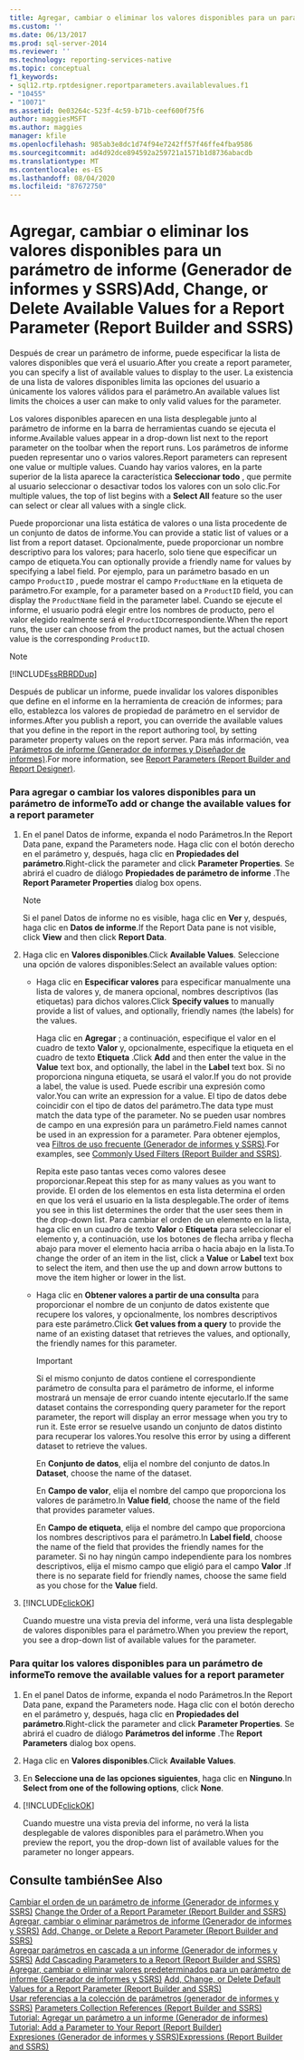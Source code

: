 ```yaml
---
title: Agregar, cambiar o eliminar los valores disponibles para un parámetro de informe (Generador de informes y SSRS) | Microsoft Docs
ms.custom: ''
ms.date: 06/13/2017
ms.prod: sql-server-2014
ms.reviewer: ''
ms.technology: reporting-services-native
ms.topic: conceptual
f1_keywords:
- sql12.rtp.rptdesigner.reportparameters.availablevalues.f1
- "10455"
- "10071"
ms.assetid: 0e03264c-523f-4c59-b71b-ceef600f75f6
author: maggiesMSFT
ms.author: maggies
manager: kfile
ms.openlocfilehash: 985ab3e8dc1d74f94e7242ff57f46ffe4fba9586
ms.sourcegitcommit: ad4d92dce894592a259721a1571b1d8736abacdb
ms.translationtype: MT
ms.contentlocale: es-ES
ms.lasthandoff: 08/04/2020
ms.locfileid: "87672750"
---
```

# <a name="add-change-or-delete-available-values-for-a-report-parameter-report-builder-and-ssrs"></a><span data-ttu-id="b13f8-102">Agregar, cambiar o eliminar los valores disponibles para un parámetro de informe (Generador de informes y SSRS)</span><span class="sxs-lookup"><span data-stu-id="b13f8-102">Add, Change, or Delete Available Values for a Report Parameter (Report Builder and SSRS)</span></span>
  <span data-ttu-id="b13f8-103">Después de crear un parámetro de informe, puede especificar la lista de valores disponibles que verá el usuario.</span><span class="sxs-lookup"><span data-stu-id="b13f8-103">After you create a report parameter, you can specify a list of available values to display to the user.</span></span> <span data-ttu-id="b13f8-104">La existencia de una lista de valores disponibles limita las opciones del usuario a únicamente los valores válidos para el parámetro.</span><span class="sxs-lookup"><span data-stu-id="b13f8-104">An available values list limits the choices a user can make to only valid values for the parameter.</span></span>  
  
 <span data-ttu-id="b13f8-105">Los valores disponibles aparecen en una lista desplegable junto al parámetro de informe en la barra de herramientas cuando se ejecuta el informe.</span><span class="sxs-lookup"><span data-stu-id="b13f8-105">Available values appear in a drop-down list next to the report parameter on the toolbar when the report runs.</span></span> <span data-ttu-id="b13f8-106">Los parámetros de informe pueden representar uno o varios valores.</span><span class="sxs-lookup"><span data-stu-id="b13f8-106">Report parameters can represent one value or multiple values.</span></span> <span data-ttu-id="b13f8-107">Cuando hay varios valores, en la parte superior de la lista aparece la característica **Seleccionar todo** , que permite al usuario seleccionar o desactivar todos los valores con un solo clic.</span><span class="sxs-lookup"><span data-stu-id="b13f8-107">For multiple values, the top of list begins with a **Select All** feature so the user can select or clear all values with a single click.</span></span>  
  
 <span data-ttu-id="b13f8-108">Puede proporcionar una lista estática de valores o una lista procedente de un conjunto de datos de informe.</span><span class="sxs-lookup"><span data-stu-id="b13f8-108">You can provide a static list of values or a list from a report dataset.</span></span> <span data-ttu-id="b13f8-109">Opcionalmente, puede proporcionar un nombre descriptivo para los valores; para hacerlo, solo tiene que especificar un campo de etiqueta.</span><span class="sxs-lookup"><span data-stu-id="b13f8-109">You can optionally provide a friendly name for values by specifying a label field.</span></span> <span data-ttu-id="b13f8-110">Por ejemplo, para un parámetro basado en un campo `ProductID` , puede mostrar el campo `ProductName` en la etiqueta de parámetro.</span><span class="sxs-lookup"><span data-stu-id="b13f8-110">For example, for a parameter based on a `ProductID` field, you can display the `ProductName` field in the parameter label.</span></span> <span data-ttu-id="b13f8-111">Cuando se ejecute el informe, el usuario podrá elegir entre los nombres de producto, pero el valor elegido realmente será el `ProductID`correspondiente.</span><span class="sxs-lookup"><span data-stu-id="b13f8-111">When the report runs, the user can choose from the product names, but the actual chosen value is the corresponding `ProductID`.</span></span>  
  
> [!NOTE]  
>  [!INCLUDE[ssRBRDDup](../../includes/ssrbrddup-md.md)]  
  
 <span data-ttu-id="b13f8-112">Después de publicar un informe, puede invalidar los valores disponibles que define en el informe en la herramienta de creación de informes; para ello, establezca los valores de propiedad de parámetro en el servidor de informes.</span><span class="sxs-lookup"><span data-stu-id="b13f8-112">After you publish a report, you can override the available values that you define in the report in the report authoring tool, by setting parameter property values on the report server.</span></span> <span data-ttu-id="b13f8-113">Para más información, vea [Parámetros de informe &#40;Generador de informes y Diseñador de informes&#41;](report-parameters-report-builder-and-report-designer.md).</span><span class="sxs-lookup"><span data-stu-id="b13f8-113">For more information, see [Report Parameters &#40;Report Builder and Report Designer&#41;](report-parameters-report-builder-and-report-designer.md).</span></span>  
  
### <a name="to-add-or-change-the-available-values-for-a-report-parameter"></a><span data-ttu-id="b13f8-114">Para agregar o cambiar los valores disponibles para un parámetro de informe</span><span class="sxs-lookup"><span data-stu-id="b13f8-114">To add or change the available values for a report parameter</span></span>  
  
1.  <span data-ttu-id="b13f8-115">En el panel Datos de informe, expanda el nodo Parámetros.</span><span class="sxs-lookup"><span data-stu-id="b13f8-115">In the Report Data pane, expand the Parameters node.</span></span> <span data-ttu-id="b13f8-116">Haga clic con el botón derecho en el parámetro y, después, haga clic en **Propiedades del parámetro**.</span><span class="sxs-lookup"><span data-stu-id="b13f8-116">Right-click the parameter and click **Parameter Properties**.</span></span> <span data-ttu-id="b13f8-117">Se abrirá el cuadro de diálogo **Propiedades de parámetro de informe** .</span><span class="sxs-lookup"><span data-stu-id="b13f8-117">The **Report Parameter Properties** dialog box opens.</span></span>  
  
    > [!NOTE]  
    >  <span data-ttu-id="b13f8-118">Si el panel Datos de informe no es visible, haga clic en **Ver** y, después, haga clic en **Datos de informe**.</span><span class="sxs-lookup"><span data-stu-id="b13f8-118">If the Report Data pane is not visible, click **View** and then click **Report Data**.</span></span>  
  
2.  <span data-ttu-id="b13f8-119">Haga clic en **Valores disponibles**.</span><span class="sxs-lookup"><span data-stu-id="b13f8-119">Click **Available Values**.</span></span> <span data-ttu-id="b13f8-120">Seleccione una opción de valores disponibles:</span><span class="sxs-lookup"><span data-stu-id="b13f8-120">Select an available values option:</span></span>  
  
    -   <span data-ttu-id="b13f8-121">Haga clic en **Especificar valores** para especificar manualmente una lista de valores y, de manera opcional, nombres descriptivos (las etiquetas) para dichos valores.</span><span class="sxs-lookup"><span data-stu-id="b13f8-121">Click **Specify values** to manually provide a list of values, and optionally, friendly names (the labels) for the values.</span></span>  
  
         <span data-ttu-id="b13f8-122">Haga clic en **Agregar** ; a continuación, especifique el valor en el cuadro de texto **Valor** y, opcionalmente, especifique la etiqueta en el cuadro de texto **Etiqueta** .</span><span class="sxs-lookup"><span data-stu-id="b13f8-122">Click **Add** and then enter the value in the **Value** text box, and optionally, the label in the **Label** text box.</span></span> <span data-ttu-id="b13f8-123">Si no proporciona ninguna etiqueta, se usará el valor.</span><span class="sxs-lookup"><span data-stu-id="b13f8-123">If you do not provide a label, the value is used.</span></span> <span data-ttu-id="b13f8-124">Puede escribir una expresión como valor.</span><span class="sxs-lookup"><span data-stu-id="b13f8-124">You can write an expression for a value.</span></span> <span data-ttu-id="b13f8-125">El tipo de datos debe coincidir con el tipo de datos del parámetro.</span><span class="sxs-lookup"><span data-stu-id="b13f8-125">The data type must match the data type of the parameter.</span></span> <span data-ttu-id="b13f8-126">No se pueden usar nombres de campo en una expresión para un parámetro.</span><span class="sxs-lookup"><span data-stu-id="b13f8-126">Field names cannot be used in an expression for a parameter.</span></span> <span data-ttu-id="b13f8-127">Para obtener ejemplos, vea [Filtros de uso frecuente &#40;Generador de informes y SSRS&#41;](commonly-used-filters-report-builder-and-ssrs.md).</span><span class="sxs-lookup"><span data-stu-id="b13f8-127">For examples, see [Commonly Used Filters &#40;Report Builder and SSRS&#41;](commonly-used-filters-report-builder-and-ssrs.md).</span></span>  
  
         <span data-ttu-id="b13f8-128">Repita este paso tantas veces como valores desee proporcionar.</span><span class="sxs-lookup"><span data-stu-id="b13f8-128">Repeat this step for as many values as you want to provide.</span></span> <span data-ttu-id="b13f8-129">El orden de los elementos en esta lista determina el orden en que los verá el usuario en la lista desplegable.</span><span class="sxs-lookup"><span data-stu-id="b13f8-129">The order of items you see in this list determines the order that the user sees them in the drop-down list.</span></span> <span data-ttu-id="b13f8-130">Para cambiar el orden de un elemento en la lista, haga clic en un cuadro de texto **Valor** o **Etiqueta** para seleccionar el elemento y, a continuación, use los botones de flecha arriba y flecha abajo para mover el elemento hacia arriba o hacia abajo en la lista.</span><span class="sxs-lookup"><span data-stu-id="b13f8-130">To change the order of an item in the list, click a **Value** or **Label** text box to select the item, and then use the up and down arrow buttons to move the item higher or lower in the list.</span></span>  
  
    -   <span data-ttu-id="b13f8-131">Haga clic en **Obtener valores a partir de una consulta** para proporcionar el nombre de un conjunto de datos existente que recupere los valores, y opcionalmente, los nombres descriptivos para este parámetro.</span><span class="sxs-lookup"><span data-stu-id="b13f8-131">Click **Get values from a query** to provide the name of an existing dataset that retrieves the values, and optionally, the friendly names for this parameter.</span></span>  
  
        > [!IMPORTANT]  
        >  <span data-ttu-id="b13f8-132">Si el mismo conjunto de datos contiene el correspondiente parámetro de consulta para el parámetro de informe, el informe mostrará un mensaje de error cuando intente ejecutarlo.</span><span class="sxs-lookup"><span data-stu-id="b13f8-132">If the same dataset contains the corresponding query parameter for the report parameter, the report will display an error message when you try to run it.</span></span> <span data-ttu-id="b13f8-133">Este error se resuelve usando un conjunto de datos distinto para recuperar los valores.</span><span class="sxs-lookup"><span data-stu-id="b13f8-133">You resolve this error by using a different dataset to retrieve the values.</span></span>  
  
         <span data-ttu-id="b13f8-134">En **Conjunto de datos**, elija el nombre del conjunto de datos.</span><span class="sxs-lookup"><span data-stu-id="b13f8-134">In **Dataset**, choose the name of the dataset.</span></span>  
  
         <span data-ttu-id="b13f8-135">En **Campo de valor**, elija el nombre del campo que proporciona los valores de parámetro.</span><span class="sxs-lookup"><span data-stu-id="b13f8-135">In **Value field**, choose the name of the field that provides parameter values.</span></span>  
  
         <span data-ttu-id="b13f8-136">En **Campo de etiqueta**, elija el nombre del campo que proporciona los nombres descriptivos para el parámetro.</span><span class="sxs-lookup"><span data-stu-id="b13f8-136">In **Label field**, choose the name of the field that provides the friendly names for the parameter.</span></span> <span data-ttu-id="b13f8-137">Si no hay ningún campo independiente para los nombres descriptivos, elija el mismo campo que eligió para el campo **Valor** .</span><span class="sxs-lookup"><span data-stu-id="b13f8-137">If there is no separate field for friendly names, choose the same field as you chose for the **Value** field.</span></span>  
  
3.  [!INCLUDE[clickOK](../../includes/clickok-md.md)]  
  
     <span data-ttu-id="b13f8-138">Cuando muestre una vista previa del informe, verá una lista desplegable de valores disponibles para el parámetro.</span><span class="sxs-lookup"><span data-stu-id="b13f8-138">When you preview the report, you see a drop-down list of available values for the parameter.</span></span>  
  
### <a name="to-remove-the-available-values-for-a-report-parameter"></a><span data-ttu-id="b13f8-139">Para quitar los valores disponibles para un parámetro de informe</span><span class="sxs-lookup"><span data-stu-id="b13f8-139">To remove the available values for a report parameter</span></span>  
  
1.  <span data-ttu-id="b13f8-140">En el panel Datos de informe, expanda el nodo Parámetros.</span><span class="sxs-lookup"><span data-stu-id="b13f8-140">In the Report Data pane, expand the Parameters node.</span></span> <span data-ttu-id="b13f8-141">Haga clic con el botón derecho en el parámetro y, después, haga clic en **Propiedades del parámetro**.</span><span class="sxs-lookup"><span data-stu-id="b13f8-141">Right-click the parameter and click **Parameter Properties**.</span></span> <span data-ttu-id="b13f8-142">Se abrirá el cuadro de diálogo **Parámetros del informe** .</span><span class="sxs-lookup"><span data-stu-id="b13f8-142">The **Report Parameters** dialog box opens.</span></span>  
  
2.  <span data-ttu-id="b13f8-143">Haga clic en **Valores disponibles**.</span><span class="sxs-lookup"><span data-stu-id="b13f8-143">Click **Available Values**.</span></span>  
  
3.  <span data-ttu-id="b13f8-144">En **Seleccione una de las opciones siguientes**, haga clic en **Ninguno**.</span><span class="sxs-lookup"><span data-stu-id="b13f8-144">In **Select from one of the following options**, click **None**.</span></span>  
  
4.  [!INCLUDE[clickOK](../../includes/clickok-md.md)]  
  
     <span data-ttu-id="b13f8-145">Cuando muestre una vista previa del informe, no verá la lista desplegable de valores disponibles para el parámetro.</span><span class="sxs-lookup"><span data-stu-id="b13f8-145">When you preview the report, you the drop-down list of available values for the parameter no longer appears.</span></span>  
  
## <a name="see-also"></a><span data-ttu-id="b13f8-146">Consulte también</span><span class="sxs-lookup"><span data-stu-id="b13f8-146">See Also</span></span>  
 <span data-ttu-id="b13f8-147">[Cambiar el orden de un parámetro de informe &#40;Generador de informes y SSRS&#41;](change-the-order-of-a-report-parameter-report-builder-and-ssrs.md) </span><span class="sxs-lookup"><span data-stu-id="b13f8-147">[Change the Order of a Report Parameter &#40;Report Builder and SSRS&#41;](change-the-order-of-a-report-parameter-report-builder-and-ssrs.md) </span></span>  
 <span data-ttu-id="b13f8-148">[Agregar, cambiar o eliminar parámetros de informe &#40;Generador de informes y SSRS&#41;](add-change-or-delete-a-report-parameter-report-builder-and-ssrs.md) </span><span class="sxs-lookup"><span data-stu-id="b13f8-148">[Add, Change, or Delete a Report Parameter &#40;Report Builder and SSRS&#41;](add-change-or-delete-a-report-parameter-report-builder-and-ssrs.md) </span></span>  
 <span data-ttu-id="b13f8-149">[Agregar parámetros en cascada a un informe &#40;Generador de informes y SSRS&#41;](add-cascading-parameters-to-a-report-report-builder-and-ssrs.md) </span><span class="sxs-lookup"><span data-stu-id="b13f8-149">[Add Cascading Parameters to a Report &#40;Report Builder and SSRS&#41;](add-cascading-parameters-to-a-report-report-builder-and-ssrs.md) </span></span>  
 <span data-ttu-id="b13f8-150">[Agregar, cambiar o eliminar valores predeterminados para un parámetro de informe &#40;Generador de informes y SSRS&#41;](add-change-or-delete-default-values-for-a-report-parameter.md) </span><span class="sxs-lookup"><span data-stu-id="b13f8-150">[Add, Change, or Delete Default Values for a Report Parameter &#40;Report Builder and SSRS&#41;](add-change-or-delete-default-values-for-a-report-parameter.md) </span></span>  
 <span data-ttu-id="b13f8-151">[Usar referencias a la colección de parámetros &#40;generador de informes y SSRS&#41;](built-in-collections-parameters-collection-references-report-builder.md) </span><span class="sxs-lookup"><span data-stu-id="b13f8-151">[Parameters Collection References &#40;Report Builder and SSRS&#41;](built-in-collections-parameters-collection-references-report-builder.md) </span></span>  
 <span data-ttu-id="b13f8-152">[Tutorial: Agregar un parámetro a un informe &#40;Generador de informes&#41;](../tutorial-add-a-parameter-to-your-report-report-builder.md) </span><span class="sxs-lookup"><span data-stu-id="b13f8-152">[Tutorial: Add a Parameter to Your Report &#40;Report Builder&#41;](../tutorial-add-a-parameter-to-your-report-report-builder.md) </span></span>  
 [<span data-ttu-id="b13f8-153">Expresiones &#40;Generador de informes y SSRS&#41;</span><span class="sxs-lookup"><span data-stu-id="b13f8-153">Expressions &#40;Report Builder and SSRS&#41;</span></span>](expressions-report-builder-and-ssrs.md)  
  
  
